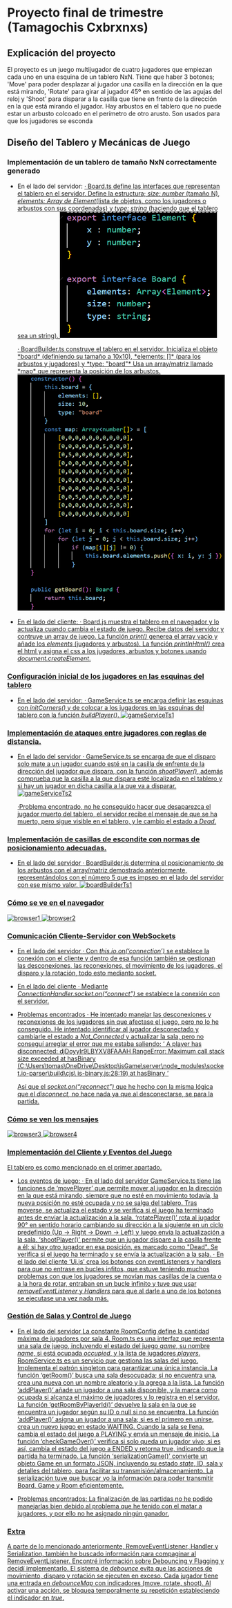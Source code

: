 # Proyecto final de trimestre (Tamagochis Cxbrxnxs)

## Explicación del proyecto
El proyecto es un juego multijugador de cuatro jugadores que empiezan cada uno en una esquina de un tablero NxN.
Tiene que haber 3 botones; 'Move' para poder desplazar al jugador una casilla en la dirección en la que está mirando, 'Rotate' para girar al jugador 45º en sentido de las agujas del reloj y 'Shoot' para disparar a la casilla que tiene en frente de la dirección en la que está mirando el jugador.
Hay arbustos en el tablero que no puede estar un arbusto colcoado en el perímetro de otro arusto. Son usados para que los jugadores se esconda

## Diseño del Tablero y Mecánicas de Juego  
### Implementación de un tablero de tamaño NxN correctamente generado
- En el lado del servidor: 
    <a href="./server/src/game/entities/Board.ts">
    · Board.ts define las interfaces que representan el tablero en el servidor.
    Define la estructura; *size: number* (tamaño N), *elements: Array de Element*(lista de objetos, como los jugadores o arbustos con sus coordenadas) y *type: string* (haciendo que el tablero sea un string).
    <img src="./images/boardTs1.png" alt="boardTs1">
    
    <a href="./server/src/game/BoardBuilder.ts">    
    · BoardBuilder.ts construye el tablero en el servidor.
    Inicializa el objeto *board* (definiendo su tamaño a 10x10), *elements: []* (para los arbustos y jugadores) y *type: "board"* 
    Usa un array/matriz llamado *map* que representa la posición de los arbustos.
    <img src="./images/boardBuilderTs1.png" alt="boardBuilderTs1">
- En el lado del cliente:
    <a href="./cliente/src/entities/Board.js">
    · Board.js muestra el tablero en el navegador y lo actualiza cuando cambia el estado de juego.
    Recibe datos del servidor y contruye un array de 
    juego. La función *print()* generea el array vacío y añade los *elements* (jugadores y arbustos).
    La función *printInHtml()* crea el html y asigna el css a los jugadores, arbustos y botones usando *document.createElement*. 

### Configuración inicial de los jugadores en las esquinas del tablero
- En el lado del servidor: 
    <a href="./server/src/game/GameService.ts">
    · GameService.ts se encarga definir las esquinas con *initCorners()* y de colocar a los jugadores en las esquinas del tablero con la función *buildPlayer()*. 
    <img src=”./images/gameServiceTs1.png” alt="gameServiceTs1">

### Implementación de ataques entre jugadores con reglas de distancia. 
- En el lado del servidor
	<a href=”.server/src/game/GameService.ts”>
	· GameService.ts se encarga de que el disparo solo mate a un jugador cuando esté en la 	casilla de enfrente de la dirección del jugador que dispara, con la función *shootPlayer()*, además comprueba que la casilla a la que dispara esté localizada en el tablero y si hay un jugador en dicha casilla a la que va a disparar.
	<img src=”./images/gameServiceTs2.png” alt="gameServiceTs2">

	·Problema encontrado, no he conseguido hacer que desaparezca el jugador muerto del tablero, el servidor recibe el mensaje de que se ha muerto, pero sigue visible en el tablero, y le cambio el estado a *Dead*.

### Implementación de casillas de escondite con normas de posicionamiento adecuadas. 
- En el lado del servidor
	<a href=”.server/src/game/BoardBuilder.ts”>
	· BoardBuilder.js determina el posicionamiento de los arbustos con el array/matriz 	demostrado anteriormente, representándolos con el número 5 que es impseo en el lado del servidor con ese mismo valor.
	<img src=”./images/boardBuilderTs1.png” alt="boardBuilderTs1">

### Cómo se ve en el navegador
<img src=”./images/browser1.png” alt="browser1">
<img src=”./images/browser2.png” alt="browser2">

### Comunicación Cliente-Servidor con WebSockets  
- En el lado del servidor
	<a href=”.server/src/server/ServerService.ts”>
	· Con *this.io.on(‘connection’)* se establece la conexión con el cliente y dentro de esa función también se gestionan las desconexiones, las reconexiones, el movimiento de los jugadores, el disparo y la rotación, todo esto medianto socket.
- En el lado del cliente
	<a href=”.cliente/src/services/ConnectionHandler.js”>
	· Mediante *ConnectionHandler.socket.on(“connect”)* se establece la conexión con el servidor.
- Problemas encontrados
	· He intentado manejar las desconexiones y reconexiones de los jugadores sin que afectase el juego, pero no lo he conseguido. He intentado identificar al jugador desconectado y cambiarle el estado a *Not_Connected* y actualizar la sala, pero no conseguí arreglar el error que me estaba saliendo:
	‘ A player has disconnected: djDoyyIr9LBYXV8FAAAH 
	RangeError: Maximum call stack size exceeded at hasBinary 
	(C:\Users\tomas\OneDrive\Desktop\jsGame\server\node_modules\socket.io-parser\build\cjs\	is-binary.js:28:19) at hasBinary ’

	Así que el *socket.on(“reconnect”)* que he hecho con la misma lógica que el *disconnect*, no hace nada ya que al desconectarse, se para la partida.

### Cómo se ven los mensajes
<img src=”./images/browser3.png” alt="browser3">
<img src=”./images/browser4.png” alt="browser4">

### Implementación del Cliente y Eventos del Juego 
El tablero es como mencionado en el primer apartado.
- Los eventos de juego:
	· En el lado del servidor
		<a href=”.server/src/game/GameService.ts”>
		GameService.ts tiene las funciones de ‘movePlayer’ que permite mover al jugador en 	la dirección en la que está mirando, siempre que no esté en movimiento todavía, la 	nueva posición no esté ocupada y no se salga del tablero. Tras moverse, se actualiza el estado y se verifica si el juego ha terminado antes de enviar la actualización a la sala. 
		‘rotatePlayer()’ rota al jugador 90° en sentido horario cambiando su dirección a la siguiente en un ciclo predefinido (Up → Right → Down → Left) y luego envía la actualización a la sala. 
		‘shootPlayer()’ permite que un jugador dispare a la casilla frente a él; si hay otro 			jugador en esa posición, es marcado como "Dead". Se verifica si el juego ha terminado y se envía la actualización a la sala. 
	· En el lado del cliente
		<a href=”.cliente/src/Ui.js”>
		‘Ui.js’ crea los botones con eventListeners y handlers para que no entrase en bucles infitos, que estuve teniendo muchos problemas con que los jugadores se movían mas casillas de la cuenta o a la hora de rotar, entraban en un bucle infinito y tuve que usar *removeEventListener* y *Handlers* para que al darle a uno de los botones se ejecutase una vez nada más.

### Gestión de Salas y Control de Juego 
- En el lado del servidor
	<a href=”.server/src/room/entities/Room.ts”>
	La constante RoomConfig define la cantidad máxima de jugadores por sala 4.
	Room.ts es una interfaz que representa una sala de juego, incluyendo el estado del juego *game*, su nombre *name*, si está ocupada *occupied*, y la lista de jugadores *players*.
	<a href=”.server/src/room/RoomService.ts”>
	RoomService.ts es un servicio que gestiona las salas del juego. Implementa el patrón singleton para garantizar una única instancia.
	La función ‘getRoom()’ busca una sala desocupada; si no encuentra una, crea una nueva con un nombre aleatorio y la agrega a la lista.
	La función ‘addPlayer()’ añade un jugador a una sala disponible, y la marca como ocupada si alcanza el máximo de jugadores y lo registra en el servidor.
	La función ‘getRoomByPlayerId()’ devuelve la sala en la que se encuentra un jugador según su ID o null si no se encuentra.
	<a href=”.server/src/game/GameService.ts”>
	La función ‘addPlayer()’ asigna un jugador a una sala; si es el primero en unirse, crea un 	nuevo juego en estado WAITING. Cuando la sala se llena, cambia el estado del juego a PLAYING y envía un mensaje de inicio.
	La función ‘checkGameOver()’ verifica si solo queda un jugador vivo; si es así, cambia el 	estado del juego a ENDED y retorna true, indicando que la partida ha terminado.
	La función ‘serializationGame()’ convierte un objeto Game en un formato JSON, incluyendo su estado *state*, ID, sala y detalles del tablero, para facilitar su transmisión/almacenamiento. La serialización tuve que buscar yo la información para poder transmitir Board, Game y Room eficientemente.

- Problemas encontrados:
	La finalización de las partidas no he podido manejarlas bien debido al problema que he 	tenido con el matar a jugadores, y por ello no he asignado ningún ganador.

### Extra
A parte de lo mencionado anteriormente, RemoveEventListener, Handler y Serialization, también he buscado información para compaginar al RemoveEventListener. Encontré información sobre Debouncing y Flagging y decidí implementarlo.
El sistema de *debounce* evita que las acciones de movimiento, disparo y rotación se ejecuten en exceso. Cada jugador tiene una entrada en *debounceMap* con indicadores (move, rotate, shoot). Al activar una acción, se bloquea temporalmente su repetición estableciendo el indicador en *true*.























































